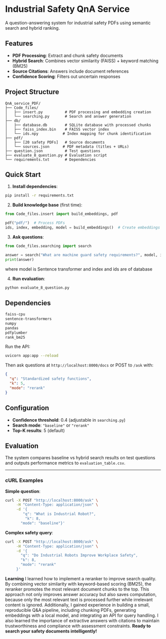 # Industrial Safety QnA Service

A question-answering system for industrial safety PDFs using semantic search and hybrid ranking.

## Features

- **PDF Processing**: Extract and chunk safety documents
- **Hybrid Search**: Combines vector similarity (FAISS) + keyword matching (BM25)
- **Source Citations**: Answers include document references
- **Confidence Scoring**: Filters out uncertain responses

## Project Structure
```
QnA_service_PDF/
├── Code_files/
│   ├── insert.py          # PDF processing and embedding creation
│   └── searching.py       # Search and answer generation
├── db/
│   ├── database.db        # SQLite database with processed chunks
│   ├── faiss_index.bin    # FAISS vector index
│   └── ids.npy           # Index mapping for chunk identification
├── pdf/
│   ├── [20 safety PDFs]   # Source documents
│   └── sources.json      # PDF metadata (titles + URLs)
├── question.json          # Test questions
├── evaluate_8_question.py # Evaluation script
└── requirements.txt       # Dependencies
```

## Quick Start

1. **Install dependencies**:
```bash
pip install -r requirements.txt
```

2. **Build knowledge base** (first time):
```python
from Code_files.insert import build_embeddings, pdf

pdf("pdf/")  # Process PDFs
ids, index, embedding, model = build_embeddings()  # Create embeddings
```

3. **Ask questions**:
```python
from Code_files.searching import search

answer = search("What are machine guard safety requirements?", model, index, ids)
print(answer)

```
where model is Sentence transformer and index and ids are of database

4. **Run evaluation**:
```bash
python evaluate_8_question.py
```

## Dependencies

```txt
faiss-cpu
sentence-transformers
numpy
pandas
pdfplumber
rank_bm25
```

Run the API:
```bash
uvicorn app:app --reload
```

Then ask questions at `http://localhost:8000/docs` or POST to `/ask` with:
```json
{
  "q": "Standardized safety functions",
  "k": 5,
  "mode": "rerank"
}
```
## Configuration

- **Confidence threshold**: 0.4 (adjustable in `searching.py`)
- **Search mode**: `"baseline"` or `"rerank"`
- **Top-K results**: 5 (default)

## Evaluation

The system compares baseline vs hybrid search results on test questions and outputs performance metrics to `evaluation_table.csv`.

---

### cURL Examples

**Simple question**:
```bash
curl -X POST "http://localhost:8000/ask" \
     -H "Content-Type: application/json" \
     -d '{
        "q": "What is Industrial Robot?",
         "k": 8,
       "mode": "baseline"}'
```

**Complex safety query**:
```bash
curl -X POST "http://localhost:8000/ask" \
     -H "Content-Type: application/json" \
     -d '{
       "q": "Do Industrial Robots Improve Workplace Safety",
       "k": 8,
       "mode": "rerank"
     }'
```
**Learning**
I learned how to implement a reranker to improve search quality. By combining vector similarity with keyword-based scoring (BM25), the reranker promotes the most relevant document chunks to the top. This approach not only improves answer accuracy but also saves computation, because only the most relevant text is processed further while irrelevant content is ignored. Additionally, I gained experience in building a small, reproducible Q&A pipeline, including chunking PDFs, generating embeddings with a local model, and integrating an API for query handling. I also learned the importance of extractive answers with citations to maintain trustworthiness and compliance with assessment constraints.
**Ready to search your safety documents intelligently!**
